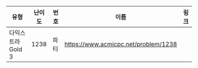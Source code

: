 |유형|난이도|번호|이름|링크|
|------|---|---|---|---|
|다익스트라Gold 3|1238|파티|https://www.acmicpc.net/problem/1238|
